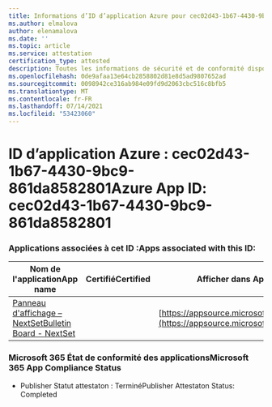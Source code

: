 ```yaml
---
title: Informations d’ID d’application Azure pour cec02d43-1b67-4430-9bc9-861da8582801
ms.author: elmalova
author: elenamalova
ms.date: ''
ms.topic: article
ms.service: attestation
certification_type: attested
description: Toutes les informations de sécurité et de conformité disponibles pour cec02d43-1b67-4430-9bc9-861da8582801.
ms.openlocfilehash: 0de9afaa13e64cb2858802d81e8d5ad9807652ad
ms.sourcegitcommit: 0098942ce316ab984e09fd9d2063cbc516c8bfb5
ms.translationtype: MT
ms.contentlocale: fr-FR
ms.lasthandoff: 07/14/2021
ms.locfileid: "53423060"
---
```

# <a name="azure-app-id-cec02d43-1b67-4430-9bc9-861da8582801"></a><span data-ttu-id="8aa02-103">ID d’application Azure : cec02d43-1b67-4430-9bc9-861da8582801</span><span class="sxs-lookup"><span data-stu-id="8aa02-103">Azure App ID: cec02d43-1b67-4430-9bc9-861da8582801</span></span>


### <a name="apps-associated-with-this-id"></a><span data-ttu-id="8aa02-104">Applications associées à cet ID :</span><span class="sxs-lookup"><span data-stu-id="8aa02-104">Apps associated with this ID:</span></span>
| <span data-ttu-id="8aa02-105">**Nom de l'application**</span><span class="sxs-lookup"><span data-stu-id="8aa02-105">**App name**</span></span> | <span data-ttu-id="8aa02-106">**Certifié**</span><span class="sxs-lookup"><span data-stu-id="8aa02-106">**Certified**</span></span> | <span data-ttu-id="8aa02-107">**Afficher dans AppSource**</span><span class="sxs-lookup"><span data-stu-id="8aa02-107">**View in AppSource**</span></span> |
|-|-|-|
| [<span data-ttu-id="8aa02-108">Panneau d'affichage – NextSet</span><span class="sxs-lookup"><span data-stu-id="8aa02-108">Bulletin Board - NextSet</span></span>](https://docs.microsoft.com/en-us/microsoft-365-app-certification/forward/WA200002122) |  | [https://appsource.microsoft.com/product/office/WA200002122](https://appsource.microsoft.com/product/office/WA200002122) |

### <a name="microsoft-365-app-compliance-status"></a><span data-ttu-id="8aa02-109">Microsoft 365 État de conformité des applications</span><span class="sxs-lookup"><span data-stu-id="8aa02-109">Microsoft 365 App Compliance Status</span></span>
- <span data-ttu-id="8aa02-110">Publisher Statut attestaton : Terminé</span><span class="sxs-lookup"><span data-stu-id="8aa02-110">Publisher Attestaton Status: Completed</span></span>
